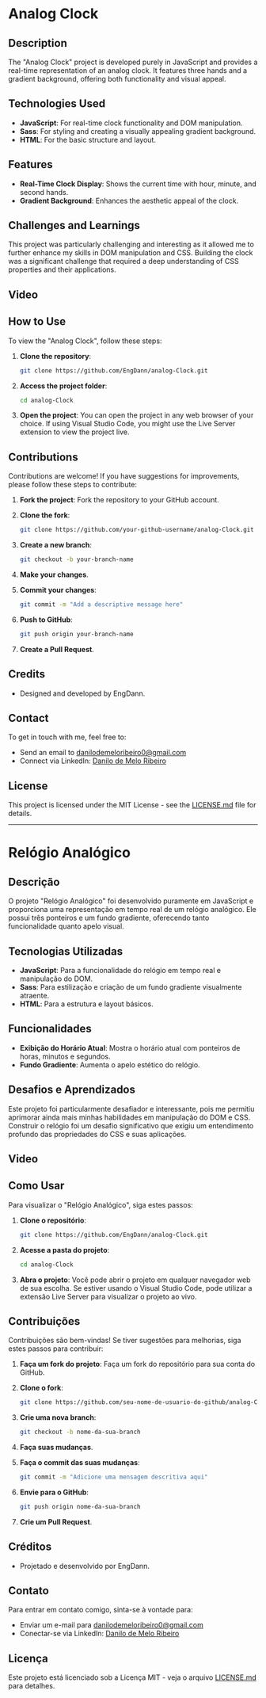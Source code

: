 # Analog Clock

## Description

The "Analog Clock" project is developed purely in JavaScript and provides a real-time representation of an analog clock. It features three hands and a gradient background, offering both functionality and visual appeal.

## Technologies Used

-   **JavaScript**: For real-time clock functionality and DOM manipulation.
-   **Sass**: For styling and creating a visually appealing gradient background.
-   **HTML**: For the basic structure and layout.

## Features

-   **Real-Time Clock Display**: Shows the current time with hour, minute, and second hands.
-   **Gradient Background**: Enhances the aesthetic appeal of the clock.

## Challenges and Learnings

This project was particularly challenging and interesting as it allowed me to further enhance my skills in DOM manipulation and CSS. Building the clock was a significant challenge that required a deep understanding of CSS properties and their applications.

## Video

## How to Use

To view the "Analog Clock", follow these steps:

1. **Clone the repository**:

    ```bash
    git clone https://github.com/EngDann/analog-Clock.git
    ```

2. **Access the project folder**:

    ```bash
    cd analog-Clock
    ```

3. **Open the project**:
   You can open the project in any web browser of your choice. If using Visual Studio Code, you might use the Live Server extension to view the project live.

## Contributions

Contributions are welcome! If you have suggestions for improvements, please follow these steps to contribute:

1. **Fork the project**:
   Fork the repository to your GitHub account.

2. **Clone the fork**:

    ```bash
    git clone https://github.com/your-github-username/analog-Clock.git
    ```

3. **Create a new branch**:

    ```bash
    git checkout -b your-branch-name
    ```

4. **Make your changes**.

5. **Commit your changes**:

    ```bash
    git commit -m "Add a descriptive message here"
    ```

6. **Push to GitHub**:

    ```bash
    git push origin your-branch-name
    ```

7. **Create a Pull Request**.

## Credits

-   Designed and developed by EngDann.

## Contact

To get in touch with me, feel free to:

-   Send an email to [danilodemeloribeiro0@gmail.com](mailto:danilodemeloribeiro0@gmail.com)
-   Connect via LinkedIn: [Danilo de Melo Ribeiro](https://www.linkedin.com/in/engdann/)

## License

This project is licensed under the MIT License - see the [LICENSE.md](LICENSE.md) file for details.

---

# Relógio Analógico

## Descrição

O projeto "Relógio Analógico" foi desenvolvido puramente em JavaScript e proporciona uma representação em tempo real de um relógio analógico. Ele possui três ponteiros e um fundo gradiente, oferecendo tanto funcionalidade quanto apelo visual.

## Tecnologias Utilizadas

-   **JavaScript**: Para a funcionalidade do relógio em tempo real e manipulação do DOM.
-   **Sass**: Para estilização e criação de um fundo gradiente visualmente atraente.
-   **HTML**: Para a estrutura e layout básicos.

## Funcionalidades

-   **Exibição do Horário Atual**: Mostra o horário atual com ponteiros de horas, minutos e segundos.
-   **Fundo Gradiente**: Aumenta o apelo estético do relógio.

## Desafios e Aprendizados

Este projeto foi particularmente desafiador e interessante, pois me permitiu aprimorar ainda mais minhas habilidades em manipulação do DOM e CSS. Construir o relógio foi um desafio significativo que exigiu um entendimento profundo das propriedades do CSS e suas aplicações.

## Video

## Como Usar

Para visualizar o "Relógio Analógico", siga estes passos:

1. **Clone o repositório**:

    ```bash
    git clone https://github.com/EngDann/analog-Clock.git
    ```

2. **Acesse a pasta do projeto**:

    ```bash
    cd analog-Clock
    ```

3. **Abra o projeto**:
   Você pode abrir o projeto em qualquer navegador web de sua escolha. Se estiver usando o Visual Studio Code, pode utilizar a extensão Live Server para visualizar o projeto ao vivo.

## Contribuições

Contribuições são bem-vindas! Se tiver sugestões para melhorias, siga estes passos para contribuir:

1. **Faça um fork do projeto**:
   Faça um fork do repositório para sua conta do GitHub.

2. **Clone o fork**:

    ```bash
    git clone https://github.com/seu-nome-de-usuario-do-github/analog-Clock.git
    ```

3. **Crie uma nova branch**:

    ```bash
    git checkout -b nome-da-sua-branch
    ```

4. **Faça suas mudanças**.

5. **Faça o commit das suas mudanças**:

    ```bash
    git commit -m "Adicione uma mensagem descritiva aqui"
    ```

6. **Envie para o GitHub**:

    ```bash
    git push origin nome-da-sua-branch
    ```

7. **Crie um Pull Request**.

## Créditos

-   Projetado e desenvolvido por EngDann.

## Contato

Para entrar em contato comigo, sinta-se à vontade para:

-   Enviar um e-mail para [danilodemeloribeiro0@gmail.com](mailto:danilodemeloribeiro0@gmail.com)
-   Conectar-se via LinkedIn: [Danilo de Melo Ribeiro](https://www.linkedin.com/in/engdann/)

## Licença

Este projeto está licenciado sob a Licença MIT - veja o arquivo [LICENSE.md](LICENSE.md) para detalhes.
